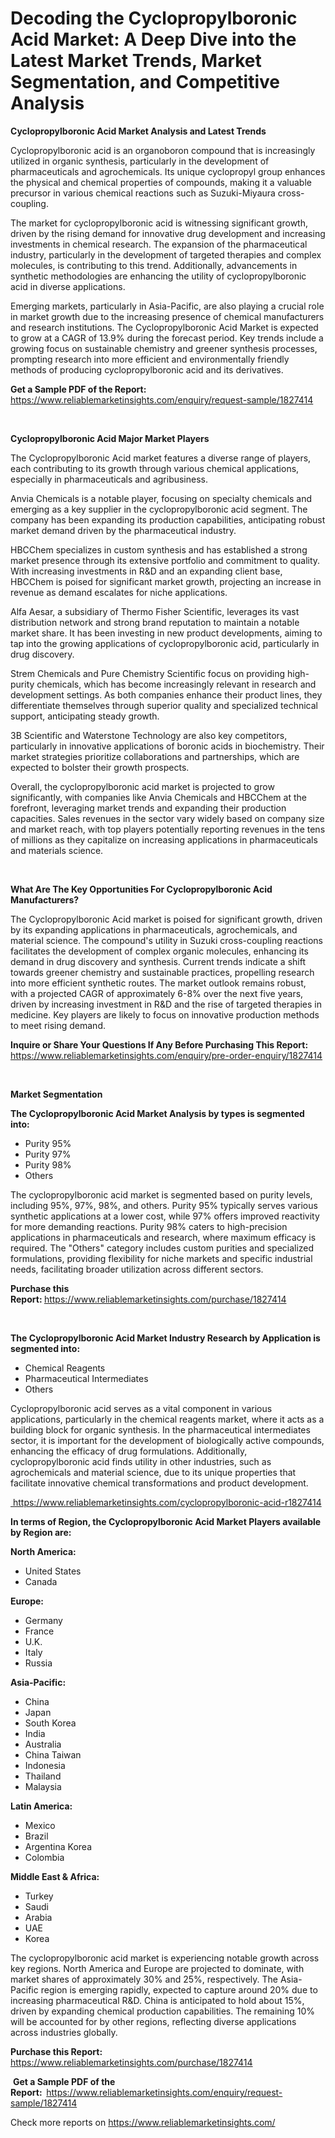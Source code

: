 <p><h1>Decoding the Cyclopropylboronic Acid Market: A Deep Dive into the Latest Market Trends, Market Segmentation, and Competitive Analysis</h1></p><p><strong>Cyclopropylboronic Acid Market Analysis and Latest Trends</strong></p>
<p><p>Cyclopropylboronic acid is an organoboron compound that is increasingly utilized in organic synthesis, particularly in the development of pharmaceuticals and agrochemicals. Its unique cyclopropyl group enhances the physical and chemical properties of compounds, making it a valuable precursor in various chemical reactions such as Suzuki-Miyaura cross-coupling.</p><p>The market for cyclopropylboronic acid is witnessing significant growth, driven by the rising demand for innovative drug development and increasing investments in chemical research. The expansion of the pharmaceutical industry, particularly in the development of targeted therapies and complex molecules, is contributing to this trend. Additionally, advancements in synthetic methodologies are enhancing the utility of cyclopropylboronic acid in diverse applications.</p><p>Emerging markets, particularly in Asia-Pacific, are also playing a crucial role in market growth due to the increasing presence of chemical manufacturers and research institutions. The Cyclopropylboronic Acid Market is expected to grow at a CAGR of 13.9% during the forecast period. Key trends include a growing focus on sustainable chemistry and greener synthesis processes, prompting research into more efficient and environmentally friendly methods of producing cyclopropylboronic acid and its derivatives.</p></p>
<p><strong>Get a Sample PDF of the Report:&nbsp;</strong> <a href="https://www.reliablemarketinsights.com/enquiry/request-sample/1827414?utm_campaign=2953&utm_medium=2&utm_source=Github&utm_content=ia&utm_term=02042025&utm_id=cyclopropylboronic-acid">https://www.reliablemarketinsights.com/enquiry/request-sample/1827414</a></p>
<p>&nbsp;</p>
<p><strong>Cyclopropylboronic Acid Major Market Players</strong></p>
<p><p>The Cyclopropylboronic Acid market features a diverse range of players, each contributing to its growth through various chemical applications, especially in pharmaceuticals and agribusiness.</p><p>Anvia Chemicals is a notable player, focusing on specialty chemicals and emerging as a key supplier in the cyclopropylboronic acid segment. The company has been expanding its production capabilities, anticipating robust market demand driven by the pharmaceutical industry.</p><p>HBCChem specializes in custom synthesis and has established a strong market presence through its extensive portfolio and commitment to quality. With increasing investments in R&D and an expanding client base, HBCChem is poised for significant market growth, projecting an increase in revenue as demand escalates for niche applications.</p><p>Alfa Aesar, a subsidiary of Thermo Fisher Scientific, leverages its vast distribution network and strong brand reputation to maintain a notable market share. It has been investing in new product developments, aiming to tap into the growing applications of cyclopropylboronic acid, particularly in drug discovery.</p><p>Strem Chemicals and Pure Chemistry Scientific focus on providing high-purity chemicals, which has become increasingly relevant in research and development settings. As both companies enhance their product lines, they differentiate themselves through superior quality and specialized technical support, anticipating steady growth.</p><p>3B Scientific and Waterstone Technology are also key competitors, particularly in innovative applications of boronic acids in biochemistry. Their market strategies prioritize collaborations and partnerships, which are expected to bolster their growth prospects.</p><p>Overall, the cyclopropylboronic acid market is projected to grow significantly, with companies like Anvia Chemicals and HBCChem at the forefront, leveraging market trends and expanding their production capacities. Sales revenues in the sector vary widely based on company size and market reach, with top players potentially reporting revenues in the tens of millions as they capitalize on increasing applications in pharmaceuticals and materials science.</p></p>
<p>&nbsp;</p>
<p><strong>What Are The Key Opportunities For Cyclopropylboronic Acid Manufacturers?</strong></p>
<p><p>The Cyclopropylboronic Acid market is poised for significant growth, driven by its expanding applications in pharmaceuticals, agrochemicals, and material science. The compound's utility in Suzuki cross-coupling reactions facilitates the development of complex organic molecules, enhancing its demand in drug discovery and synthesis. Current trends indicate a shift towards greener chemistry and sustainable practices, propelling research into more efficient synthetic routes. The market outlook remains robust, with a projected CAGR of approximately 6-8% over the next five years, driven by increasing investment in R&D and the rise of targeted therapies in medicine. Key players are likely to focus on innovative production methods to meet rising demand.</p></p>
<p><strong>Inquire or Share Your Questions If Any Before Purchasing This Report:</strong> <a href="https://www.reliablemarketinsights.com/enquiry/pre-order-enquiry/1827414?utm_campaign=2953&utm_medium=2&utm_source=Github&utm_content=ia&utm_term=02042025&utm_id=cyclopropylboronic-acid">https://www.reliablemarketinsights.com/enquiry/pre-order-enquiry/1827414</a></p>
<p>&nbsp;</p>
<p><strong>Market Segmentation</strong></p>
<p><strong>The Cyclopropylboronic Acid Market Analysis by types is segmented into:</strong></p>
<p><ul><li>Purity 95%</li><li>Purity 97%</li><li>Purity 98%</li><li>Others</li></ul></p>
<p><p>The cyclopropylboronic acid market is segmented based on purity levels, including 95%, 97%, 98%, and others. Purity 95% typically serves various synthetic applications at a lower cost, while 97% offers improved reactivity for more demanding reactions. Purity 98% caters to high-precision applications in pharmaceuticals and research, where maximum efficacy is required. The "Others" category includes custom purities and specialized formulations, providing flexibility for niche markets and specific industrial needs, facilitating broader utilization across different sectors.</p></p>
<p><strong>Purchase this Report:&nbsp;</strong><a href="https://www.reliablemarketinsights.com/purchase/1827414?utm_campaign=2953&utm_medium=2&utm_source=Github&utm_content=ia&utm_term=02042025&utm_id=cyclopropylboronic-acid">https://www.reliablemarketinsights.com/purchase/1827414</a></p>
<p>&nbsp;</p>
<p><strong>The Cyclopropylboronic Acid Market Industry Research by Application is segmented into:</strong></p>
<p><ul><li>Chemical Reagents</li><li>Pharmaceutical Intermediates</li><li>Others</li></ul></p>
<p><p>Cyclopropylboronic acid serves as a vital component in various applications, particularly in the chemical reagents market, where it acts as a building block for organic synthesis. In the pharmaceutical intermediates sector, it is important for the development of biologically active compounds, enhancing the efficacy of drug formulations. Additionally, cyclopropylboronic acid finds utility in other industries, such as agrochemicals and material science, due to its unique properties that facilitate innovative chemical transformations and product development.</p></p>
<p><a href="https://www.reliablemarketinsights.com/cyclopropylboronic-acid-r1827414?utm_campaign=2953&utm_medium=2&utm_source=Github&utm_content=ia&utm_term=02042025&utm_id=cyclopropylboronic-acid">&nbsp;https://www.reliablemarketinsights.com/cyclopropylboronic-acid-r1827414</a></p>
<p><strong>In terms of Region, the Cyclopropylboronic Acid Market Players available by Region are:</strong></p>
<p>
    <p> <strong> North America: </strong>
        <ul>
            <li>United States</li>
            <li>Canada</li>
        </ul>
        </p> 
    <p> <strong> Europe: </strong>
        <ul>
            <li>Germany</li>
            <li>France</li>
            <li>U.K.</li>
            <li>Italy</li>
            <li>Russia</li>
        </ul>
        </p> 
    <p> <strong> Asia-Pacific: </strong>
        <ul>
            <li>China</li>
            <li>Japan</li>
            <li>South Korea</li>
            <li>India</li>
            <li>Australia</li>
            <li>China Taiwan</li>
            <li>Indonesia</li>
            <li>Thailand</li>
            <li>Malaysia</li>
        </ul>
        </p> 
    <p> <strong> Latin America: </strong>
        <ul>
            <li>Mexico</li>
            <li>Brazil</li>
            <li>Argentina Korea</li>
            <li>Colombia</li>
        </ul>
        </p> 
    <p> <strong> Middle East & Africa: </strong>
        <ul>
            <li>Turkey</li>
            <li>Saudi</li>
            <li>Arabia</li>
            <li>UAE</li>
            <li>Korea</li>
        </ul>
    </p>
    </p>
<p><p>The cyclopropylboronic acid market is experiencing notable growth across key regions. North America and Europe are projected to dominate, with market shares of approximately 30% and 25%, respectively. The Asia-Pacific region is emerging rapidly, expected to capture around 20% due to increasing pharmaceutical R&D. China is anticipated to hold about 15%, driven by expanding chemical production capabilities. The remaining 10% will be accounted for by other regions, reflecting diverse applications across industries globally.</p></p>
<p><strong>Purchase this Report: </strong><a href="https://www.reliablemarketinsights.com/purchase/1827414?utm_campaign=2953&utm_medium=2&utm_source=Github&utm_content=ia&utm_term=02042025&utm_id=cyclopropylboronic-acid">https://www.reliablemarketinsights.com/purchase/1827414</a></p>
<p>&nbsp;<strong>Get a Sample PDF of the Report:&nbsp;&nbsp;</strong><a href="https://www.reliablemarketinsights.com/enquiry/request-sample/1827414?utm_campaign=2953&utm_medium=2&utm_source=Github&utm_content=ia&utm_term=02042025&utm_id=cyclopropylboronic-acid">https://www.reliablemarketinsights.com/enquiry/request-sample/1827414</a></p>
<p><strong></strong></p>
<p>Check more reports on <a href="https://www.reliablemarketinsights.com/?utm_campaign=2953&utm_medium=2&utm_source=Github&utm_content=ia&utm_term=02042025&utm_id=cyclopropylboronic-acid">https://www.reliablemarketinsights.com/</a></p>